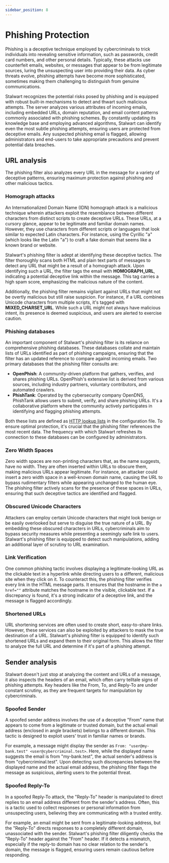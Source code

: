 ```yaml
---
sidebar_position: 8
---
```


# Phishing Protection

Phishing is a deceptive technique employed by cybercriminals to trick individuals into revealing sensitive information, such as passwords, credit card numbers, and other personal details. Typically, these attacks use counterfeit emails, websites, or messages that appear to be from legitimate sources, luring the unsuspecting user into providing their data. As cyber threats evolve, phishing attempts have become more sophisticated, sometimes making them challenging to distinguish from genuine communications.

Stalwart recognizes the potential risks posed by phishing and is equipped with robust built-in mechanisms to detect and thwart such malicious attempts. The server analyzes various attributes of incoming emails, including embedded URLs, domain reputation, and email content patterns commonly associated with phishing schemes. By constantly updating its knowledge base and employing advanced algorithms, Stalwart can identify even the most subtle phishing attempts, ensuring users are protected from deceptive emails. Any suspected phishing email is flagged, allowing administrators and end-users to take appropriate precautions and prevent potential data breaches.

## URL analysis

The phishing filter also analyzes every URL in the message for a variety of deceptive patterns, ensuring maximum protection against phishing and other malicious tactics.

### Homograph attacks

An Internationalized Domain Name (IDN) homograph attack is a malicious technique wherein attackers exploit the resemblance between different characters from distinct scripts to create deceptive URLs. These URLs, at a cursory glance, appear to be legitimate and familiar domain names. However, they use characters from different scripts or languages that look similar to expected Latin characters. For instance, using the Cyrillic "а" (which looks like the Latin "a") to craft a fake domain that seems like a known brand or website.

Stalwart's phishing filter is adept at identifying these deceptive tactics. The filter thoroughly scans both HTML and plain text parts of messages to detect any URL that might be a result of a homograph attack. Upon identifying such a URL, the filter tags the email with **HOMOGRAPH_URL**, indicating a potential deceptive link within the message. This tag carries a high spam score, emphasizing the malicious nature of the content.

Additionally, the phishing filter remains vigilant against URLs that might not be overtly malicious but still raise suspicion. For instance, if a URL combines Unicode characters from multiple scripts, it's tagged with **MIXED_CHARSET_URL**. While such a URL might not always have malicious intent, its presence is deemed suspicious, and users are alerted to exercise caution.

### Phishing databases

An important component of Stalwart's phishing filter is its reliance on comprehensive phishing databases. These databases collate and maintain lists of URLs identified as part of phishing campaigns, ensuring that the filter has an updated reference to compare against incoming emails. Two primary databases that the phishing filter consults are:

- **OpenPhish**: A community-driven platform that gathers, verifies, and shares phishing URLs. OpenPhish's extensive list is derived from various sources, including industry partners, voluntary contributors, and automated crawlers.
- **PhishTank**: Operated by the cybersecurity company OpenDNS, PhishTank allows users to submit, verify, and share phishing URLs. It's a collaborative platform where the community actively participates in identifying and flagging phishing attempts.

Both these lists are defined as [HTTP lookup lists](/docs/storage/lookup/remote) in the configuration file. To ensure optimal protection, it's crucial that the phishing filter references the most recent data. The frequency with which Stalwart refreshes its connection to these databases can be configured by administrators.

### Zero Width Spaces

Zero width spaces are non-printing characters that, as the name suggests, have no width. They are often inserted within URLs to obscure them, making malicious URLs appear legitimate. For instance, an attacker could insert a zero width space in a well-known domain name, causing the URL to bypass rudimentary filters while appearing unchanged to the human eye. The phishing filter actively scans for the presence of these spaces in URLs, ensuring that such deceptive tactics are identified and flagged.

### Obscured Unicode Characters

Attackers can employ certain Unicode characters that might look benign or be easily overlooked but serve to disguise the true nature of a URL. By embedding these obscured characters in URLs, cybercriminals aim to bypass security measures while presenting a seemingly safe link to users. Stalwart's phishing filter is equipped to detect such manipulations, adding an additional layer of scrutiny to URL examination.

### Link Verification

One common phishing tactic involves displaying a legitimate-looking URL as the clickable text in a hyperlink while directing users to a different, malicious site when they click on it. To counteract this, the phishing filter verifies every link in the HTML message parts. It ensures that the hostname in the `a href=""` attribute matches the hostname in the visible, clickable text. If a discrepancy is found, it's a strong indicator of a deceptive link, and the message is flagged accordingly.

### Shortened URLs

URL shortening services are often used to create short, easy-to-share links. However, these services can also be exploited by attackers to mask the true destination of a URL. Stalwart's phishing filter is equipped to identify such shortened URLs and expand them to their original form. This allows the filter to analyze the full URL and determine if it's part of a phishing attempt.

## Sender analysis

Stalwart doesn't just stop at analyzing the content and URLs of a message, it also inspects the headers of an email, which often carry telltale signs of phishing attempts. Key headers like the From, To, and Reply-To are under constant scrutiny, as they are frequent targets for manipulation by cybercriminals.

### Spoofed Sender

A spoofed sender address involves the use of a deceptive "From" name that appears to come from a legitimate or trusted domain, but the actual email address (enclosed in angle brackets) belongs to a different domain. This tactic is designed to exploit users' trust in familiar names or brands.

For example, a message might display the sender as `From: "user@my-bank.test" <user@cybercriminal.test>`. Here, while the displayed name suggests the email is from "my-bank.test", the actual sender's address is from "cybercriminal.test". Upon detecting such discrepancies between the displayed name and the actual email address, the phishing filter flags the message as suspicious, alerting users to the potential threat.

### Spoofed Reply-To

In a spoofed Reply-To attack, the "Reply-To" header is manipulated to direct replies to an email address different from the sender's address. Often, this is a tactic used to collect responses or personal information from unsuspecting users, believing they are communicating with a trusted entity.

For example, an email might be sent from a legitimate-looking address, but the "Reply-To" directs responses to a completely different domain, unassociated with the sender. Stalwart's phishing filter diligently checks the "Reply-To" header against the "From" header. If it detects a mismatch, especially if the reply-to domain has no clear relation to the sender's domain, the message is flagged, ensuring users remain cautious before responding.

